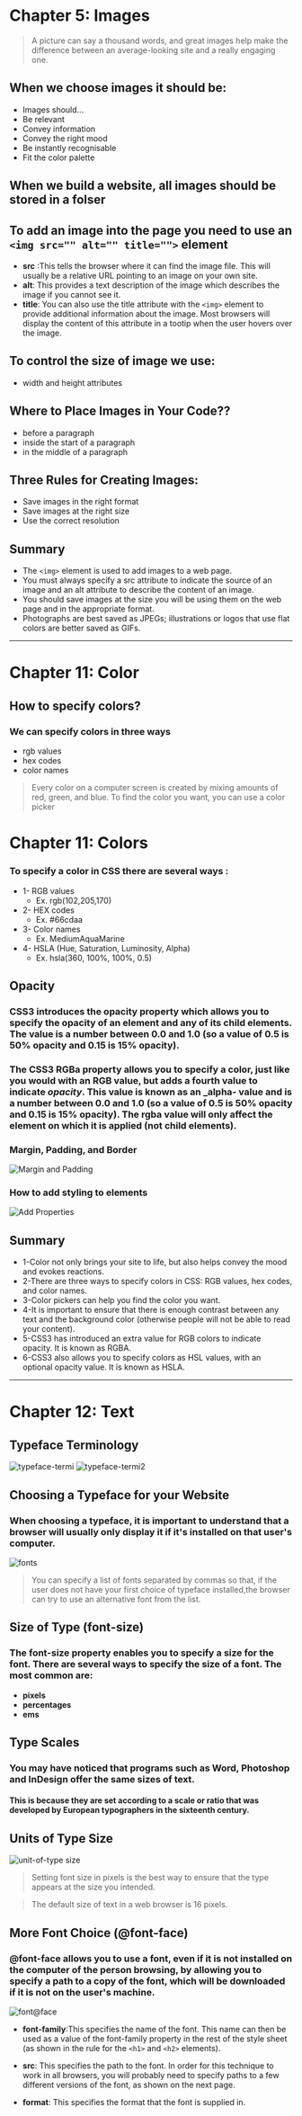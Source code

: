 # Chapter 5: Images 

>A picture can say a thousand words, and great images help make the difference between an average-looking site and a really engaging one.

## When we choose images it should be:
  - Images should...
  - Be relevant
  - Convey information
  - Convey the right mood
  - Be instantly recognisable
  - Fit the color palette

## When we build a website, all images should be stored in a folser
## To add an image into the page you need to use an `<img src="" alt="" title="">` element
  - **src** :This tells the browser where it can find the image file. This will usually be a relative URL pointing to an image on your own site.
  - **alt**: This provides a text description of the image which describes the image if you cannot see it.
  - **title**: You can also use the title attribute with the `<img>` element to provide additional information about the image. Most browsers will display the content of this attribute in a tootip when the user hovers over the image.

## To control the size of image we use:
  - width and height attributes 
  
## Where to Place Images in Your Code??
  * before a paragraph
  * inside the start of a paragraph
  * in the middle of a paragraph

## Three Rules for Creating Images:
  * Save images in the right format
  * Save images at the right size
  * Use the correct resolution

## Summary 
  - The `<img>` element is used to add images to a web page.
  - You must always specify a src attribute to indicate the source of an image and an alt attribute to describe the content of an image.
  - You should save images at the size you will be using them on the web page and in the appropriate format.
  - Photographs are best saved as JPEGs; illustrations or logos that use flat colors are better saved as GIFs.
  
------------------------------------------

# Chapter 11: Color

## How to specify colors?
### We can specify colors in three ways
  - rgb values
  - hex codes
  - color names

> Every color on a computer screen is created by mixing amounts of red, green, and blue. To find the color you want, you can use a color picker

# Chapter 11: Colors
### To specify a color in CSS there are several ways :
  - 1-	RGB values
     * Ex. rgb(102,205,170)
  - 2-	HEX codes
     * Ex. #66cdaa
  - 3-	Color names
     * Ex. MediumAquaMarine
  - 4-	HSLA (Hue, Saturation, Luminosity, Alpha) 
     * Ex. hsla(360, 100%, 100%, 0.5)

## Opacity 
### CSS3 introduces the opacity property which allows you to specify the opacity of an element and any of its child elements. The value is a number between **0.0** and **1.0** (so a value of 0.5 is 50% opacity and 0.15 is 15% opacity).

### The CSS3 **RGBa** property allows you to specify a color, just like you would with an RGB value, but adds **a** fourth value to indicate _opacity_. This value is known as an **_alpha-** value and is a number between 0.0 and 1.0 (so a value of 0.5 is 50% opacity and 0.15 is 15% opacity). The rgba value will only affect the element on which it is applied (not child elements).

### Margin, Padding, and Border
![Margin and Padding](https://github.com/noureddein/reading-notes/blob/main/imgs/Paddin%20and%20margin.png?raw=true)

### How to add styling to elements
![Add Properties](https://github.com/noureddein/reading-notes/blob/main/imgs/properteis%20and%20valuse.png?raw=true)

## Summary 
  - 1-Color not only brings your site to life, but also helps convey the mood and evokes reactions.
  - 2-There are three ways to specify colors in CSS: RGB values, hex codes, and color names.
  - 3-Color pickers can help you find the color you want.
  - 4-It is important to ensure that there is enough contrast between any text and the background color (otherwise people will not be able to read your content).
  - 5-CSS3 has introduced an extra value for RGB colors to indicate opacity. It is known as RGBA.
  - 6-CSS3 also allows you to specify colors as HSL values, with an optional opacity value. It is known as HSLA.

---------------------------------------

# Chapter 12: Text

## Typeface Terminology
![typeface-termi](https://github.com/noureddein/reading-notes-201/blob/main/img-lab05/typeface-termo.png?raw=true)
![typeface-termi2](https://github.com/noureddein/reading-notes-201/blob/main/img-lab05/typeface-termo2.png?raw=true)

## Choosing a Typeface for your Website
### When choosing a typeface, it is important to understand that a browser will usually only display it if it's installed on that user's computer.

![fonts](https://github.com/noureddein/reading-notes-201/blob/main/img-lab05/fots.png?raw=true)

>You can specify a list of fonts separated by commas so that, if the user does not have your first choice of typeface installed,the browser can try to use an alternative font from the list.

## Size of Type (font-size)

### The font-size property enables you to specify a size for the font. There are several ways to specify the size of a font. The most common are:
   * **pixels**
   * **percentages**
   * **ems**

## Type Scales
### You may have noticed that programs such as Word, Photoshop and InDesign offer the same sizes of text.

#### This is because they are set according to a scale or ratio that was developed by European typographers in the sixteenth century.

## Units of Type Size
![unit-of-type size](https://github.com/noureddein/reading-notes-201/blob/main/img-lab05/unit%20of%20typr%20size.png?raw=true)

>Setting font size in pixels is the best way to ensure that the type appears at the size you intended.

>The default size of text in a web browser is 16 pixels.

## More Font Choice (@font-face)
### @font-face allows you to use a font, even if it is not installed on the computer of the person browsing, by allowing you to specify a path to a copy of the font, which will be downloaded if it is not on the user's machine.
![font@face](https://github.com/noureddein/reading-notes-201/blob/main/img-lab05/font@face.png?raw=true)

  - **font-family**:This specifies the name of the font. This name can then be used as a value of the font-family property in the rest of the style sheet (as shown in the rule for the `<h1>` and `<h2>` elements).

  - **src**:  This specifies the path to the font. In order for this technique to work in all browsers, you will probably need to specify paths to a few different versions of the font, as shown on the next page.

  - **format**:  This specifies the format that the font is supplied in.


